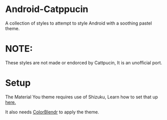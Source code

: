 # Android-Catppucin
A collection of styles to attempt to style Android with a soothing pastel theme.

# NOTE:

These styles are not made or endorced by Cattpucin, It is an unofficial port.

# Setup

The Material You theme requires use of Shizuku, Learn how to set that up [here.](https://shizuku.rikka.app/)

It also needs [ColorBlendr](https://github.com/Mahmud0808/ColorBlendr) to apply the theme.
